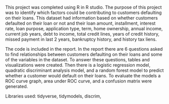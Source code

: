   This project was completed using R in R studio. The purpose of this project was to identify which factors could be contributing to customers defaulting on their loans. This dataset had information based on whether customers defaulted on their loan or not and their loan amount, installment, interest rate, loan purpose, application type, term, home ownership, annual income, current job years, debt to income, total credit lines, years of credit history, missed payment in last 2 years, bankruptcy history, and history tax liens. 

The code is included in the report. In the report there are 6 questions asked to find relationships between customers defaulting on their loans and some of the variables in the dataset. To answer these questions, tables and visualizations were created. Then there is a logistic regression model, quadratic discriminant analysis model, and a random forest model to predict whether a customer would default on their loans. To evaluate the models a ROC curve graph, area under ROC curve, and a confusion matrix were generated. 

Libraries used: tidyverse, tidymodels, discrim, 
